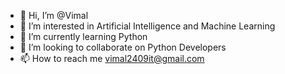 - 👋 Hi, I’m @Vimal
- 👀 I’m interested in Artificial Intelligence and Machine Learning
- 🌱 I’m currently learning Python
- 💞️ I’m looking to collaborate on Python Developers
- 📫 How to reach me vimal2409it@gmail.com

<!---
Vimal018/Vimal018 is a ✨ special ✨ repository because its `README.md` (this file) appears on your GitHub profile.
You can click the Preview link to take a look at your changes.
--->
